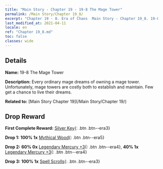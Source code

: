 ```yaml
---
title: "Main Story - Chapter 19 - 19-8 The Mage Tower"
permalink: /Main Story/Chapter 19_8/
excerpt: "Chapter 19 - 8. Era of Chaos  Main Story - Chapter 19_8. 19-8 The Mage Tower"
last_modified_at: 2021-04-11
locale: en
ref: "Chapter 19_8.md"
toc: false
classes: wide
---
```


## Details

 **Name:** 19-8 The Mage Tower

 **Description:** Every ordinary mage dreams of owning a mage tower. Unfortunately, mage towers are costly both to establish and maintain. Few get a chance to live their dreams.

 **Related to:** [Main Story Chapter 19](/Main Story/Chapter 19/)

## Drop Reward

 **First Complete Reward:** [Silver Key](/Items/con_693/){: .btn .btn--era3}

 **Drop 1:** **100% 1x** [Mythical Wood](/Items/mat_62/){: .btn .btn--era5}

 **Drop 2:** **60% 0x** [Legendary Mercury +3](/Items/mat_56/){: .btn .btn--era4}, **40% 1x** [Legendary Mercury +3](/Items/mat_56/){: .btn .btn--era4}

 **Drop 3:** **100% 1x** [Spell Scrolls](/Items/con_694/){: .btn .btn--era3}

